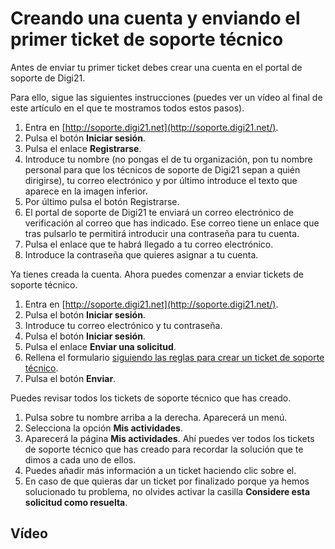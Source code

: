 # Creando una cuenta y enviando el primer ticket de soporte técnico

Antes de enviar tu primer ticket debes crear una cuenta en el portal de soporte de Digi21.

Para ello, sigue las siguientes instrucciones \(puedes ver un vídeo al final de este artículo en el que te mostramos todos estos pasos\).

1. Entra en [http://soporte.digi21.net](http://soporte.digi21.net/).
2. Pulsa el botón **Iniciar sesión**.
3. Pulsa el enlace **Registrarse**.
4. Introduce tu nombre \(no pongas el de tu organización, pon tu nombre personal para que los técnicos de soporte de Digi21 sepan a quién dirigirse\), tu correo electrónico y por último introduce el texto que aparece en la imagen inferior.
5. Por último pulsa el botón Registrarse.
6. El portal de soporte de Digi21 te enviará un correo electrónico de verificación al correo que has indicado. Ese correo tiene un enlace que tras pulsarlo te permitirá introducir una contraseña para tu cuenta.
7. Pulsa el enlace que te habrá llegado a tu correo electrónico.
8. Introduce la contraseña que quieres asignar a tu cuenta. 

Ya tienes creada la cuenta. Ahora puedes comenzar a enviar tickets de soporte técnico.

1. Entra en [http://soporte.digi21.net](http://soporte.digi21.net/).
2. Pulsa el botón **Iniciar sesión**.
3. Introduce tu correo electrónico y tu contraseña.
4. Pulsa el botón **Iniciar sesión**.
5. Pulsa el enlace **Enviar una solicitud**.
6. Rellena el formulario [siguiendo las reglas para crear un ticket de soporte técnico](ReglasSoporteTecnico.html).
7. Pulsa el botón **Enviar**.

Puedes revisar todos los tickets de soporte técnico que has creado.

1.  Pulsa sobre tu nombre arriba a la derecha. Aparecerá un menú.
2. Selecciona la opción **Mis actividades**.
3. Aparecerá la página **Mis actividades**. Ahí puedes ver todos los tickets de soporte técnico que has creado para recordar la solución que te dimos a cada uno de ellos.
4. Puedes añadir más información a un ticket haciendo clic sobre el.
5. En caso de que quieras dar un ticket por finalizado porque ya hemos solucionado tu problema, no olvides activar la casilla **Considere esta solicitud como resuelta**.

## Vídeo

